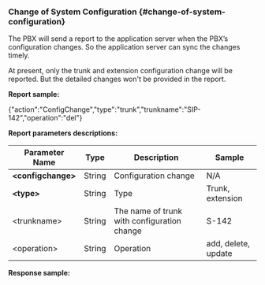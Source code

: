 ### Change of System Configuration {#change-of-system-configuration}

The PBX will send a report to the application server when the PBX’s configuration changes. So the application server can sync the changes timely.

At present, only the trunk and extension configuration change will be reported. But the detailed changes won't be provided in the report.

**Report sample:**

{"action":"ConfigChange","type":"trunk","trunkname":"SIP-142","operation":"del"}

**Report parameters descriptions:**

| **Parameter Name** | **Type** | **Description** | **Sample** |
| --- | --- | --- | --- |
| **&lt;configchange&gt;** | String | Configuration change | N/A |
| **&lt;type&gt;** | String | Type | Trunk, extension |
| &lt;trunkname&gt; | String | The name of trunk with configuration change | S-142 |
| &lt;operation&gt; | String | Operation | add, delete, update |

**Response sample:**

